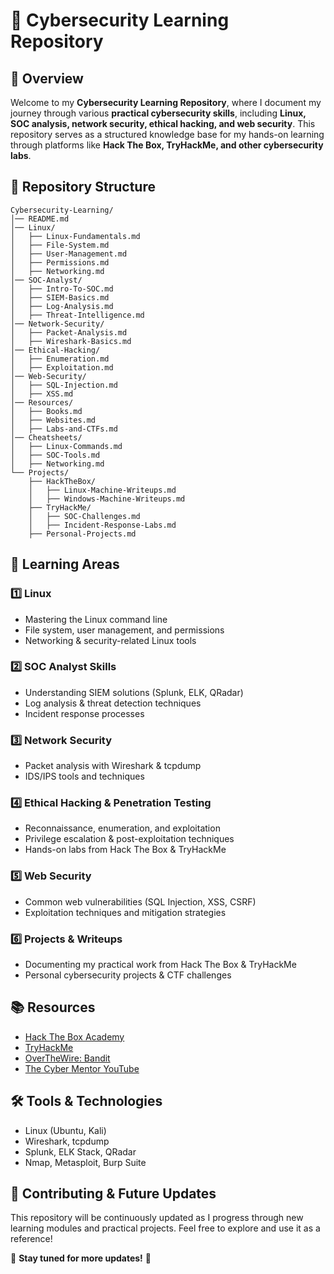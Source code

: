 # 🚀 Cybersecurity Learning Repository

## 📌 Overview

Welcome to my **Cybersecurity Learning Repository**, where I document my journey through various **practical cybersecurity skills**, including **Linux, SOC analysis, network security, ethical hacking, and web security**. This repository serves as a structured knowledge base for my hands-on learning through platforms like **Hack The Box, TryHackMe, and other cybersecurity labs**.

## 📂 Repository Structure

```
Cybersecurity-Learning/
│── README.md
│── Linux/
│   ├── Linux-Fundamentals.md
│   ├── File-System.md
│   ├── User-Management.md
│   ├── Permissions.md
│   ├── Networking.md
│── SOC-Analyst/
│   ├── Intro-To-SOC.md
│   ├── SIEM-Basics.md
│   ├── Log-Analysis.md
│   ├── Threat-Intelligence.md
│── Network-Security/
│   ├── Packet-Analysis.md
│   ├── Wireshark-Basics.md
│── Ethical-Hacking/
│   ├── Enumeration.md
│   ├── Exploitation.md
│── Web-Security/
│   ├── SQL-Injection.md
│   ├── XSS.md
│── Resources/
│   ├── Books.md
│   ├── Websites.md
│   ├── Labs-and-CTFs.md
│── Cheatsheets/
│   ├── Linux-Commands.md
│   ├── SOC-Tools.md
│   ├── Networking.md
└── Projects/
    ├── HackTheBox/
    │   ├── Linux-Machine-Writeups.md
    │   ├── Windows-Machine-Writeups.md
    ├── TryHackMe/
    │   ├── SOC-Challenges.md
    │   ├── Incident-Response-Labs.md
    ├── Personal-Projects.md
```

## 📌 Learning Areas

### 1️⃣ **Linux**

- Mastering the Linux command line
- File system, user management, and permissions
- Networking & security-related Linux tools

### 2️⃣ **SOC Analyst Skills**

- Understanding SIEM solutions (Splunk, ELK, QRadar)
- Log analysis & threat detection techniques
- Incident response processes

### 3️⃣ **Network Security**

- Packet analysis with Wireshark & tcpdump
- IDS/IPS tools and techniques

### 4️⃣ **Ethical Hacking & Penetration Testing**

- Reconnaissance, enumeration, and exploitation
- Privilege escalation & post-exploitation techniques
- Hands-on labs from Hack The Box & TryHackMe

### 5️⃣ **Web Security**

- Common web vulnerabilities (SQL Injection, XSS, CSRF)
- Exploitation techniques and mitigation strategies

### 6️⃣ **Projects & Writeups**

- Documenting my practical work from Hack The Box & TryHackMe
- Personal cybersecurity projects & CTF challenges

## 📚 Resources

- [Hack The Box Academy](https://academy.hackthebox.com/)
- [TryHackMe](https://tryhackme.com/)
- [OverTheWire: Bandit](https://overthewire.org/wargames/bandit/)
- [The Cyber Mentor YouTube](https://www.youtube.com/c/TheCyberMentor)

## 🛠 Tools & Technologies

- Linux (Ubuntu, Kali)
- Wireshark, tcpdump
- Splunk, ELK Stack, QRadar
- Nmap, Metasploit, Burp Suite

## 🚀 Contributing & Future Updates

This repository will be continuously updated as I progress through new learning modules and practical projects. Feel free to explore and use it as a reference!

📌 **Stay tuned for more updates!** 🚀

